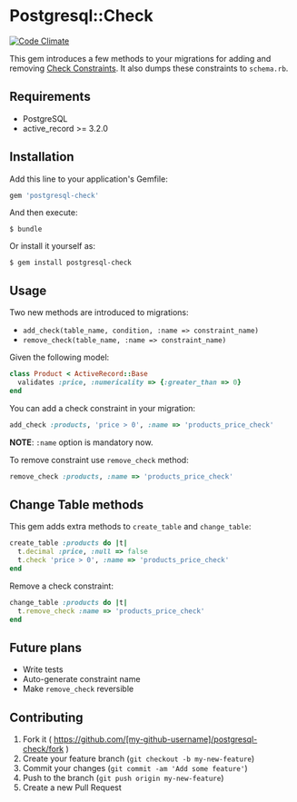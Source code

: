 # Postgresql::Check

[![Code Climate](https://codeclimate.com/github/take-five/postgresql-check/badges/gpa.svg)](https://codeclimate.com/github/take-five/postgresql-check)

This gem introduces a few methods to your migrations for adding and removing
[Check Constraints](http://www.postgresql.org/docs/9.3/static/ddl-constraints.html).
It also dumps these constraints to `schema.rb`.

## Requirements

* PostgreSQL
* active_record >= 3.2.0

## Installation

Add this line to your application's Gemfile:

```ruby
gem 'postgresql-check'
```

And then execute:

    $ bundle

Or install it yourself as:

    $ gem install postgresql-check

## Usage

Two new methods are introduced to migrations:

* `add_check(table_name, condition, :name => constraint_name)`
* `remove_check(table_name, :name => constraint_name)`

Given the following model:

```ruby
class Product < ActiveRecord::Base
  validates :price, :numericality => {:greater_than => 0}
end
```

You can add a check constraint in your migration:

```ruby
add_check :products, 'price > 0', :name => 'products_price_check'
```

**NOTE**: `:name` option is mandatory now.

To remove constraint use `remove_check` method:

```ruby
remove_check :products, :name => 'products_price_check'
```

## Change Table methods

This gem adds extra methods to `create_table` and `change_table`:

```ruby
create_table :products do |t|
  t.decimal :price, :null => false
  t.check 'price > 0', :name => 'products_price_check'
end
```

Remove a check constraint:

```ruby
change_table :products do |t|
  t.remove_check :name => 'products_price_check'
end
```

## Future plans

* Write tests
* Auto-generate constraint name
* Make `remove_check` reversible

## Contributing

1. Fork it ( https://github.com/[my-github-username]/postgresql-check/fork )
2. Create your feature branch (`git checkout -b my-new-feature`)
3. Commit your changes (`git commit -am 'Add some feature'`)
4. Push to the branch (`git push origin my-new-feature`)
5. Create a new Pull Request
